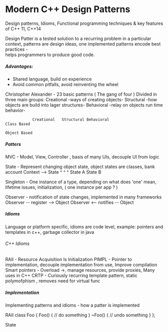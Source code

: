 Modern C++ Design Patterns
==========================
Design patterns, Idioms, Functional programming techniques & key features of C++ 11, C++14

Design Patter is a tested solution to a recurring problem in a particular context, 
patterns are design ideas, one implemented patterns encode best practices -  
helps programmers to produce good code.

##### Advantages:
* Shared language, build on experience 
* Avoid common pitfalls, avoid reinventing the wheel

Christopher Alexander - 23 basic patterns ( The gang of four ) 
Divided in three main groups: 
Creational -ways of creating objects-
Structural -how objects are build into lager structures-
Behavioral -relay on objects run time behavior-  

				Creational	 Structural	Behavioral
    Class Based
    
    Object Based
    

##### Patters
MVC - Model, View, Controller , basis of many UIs, decouple UI from logic

State - Represent changing object state, object states are classes, bank account 
		Context --> State
                     ^
			     ^        ^
			State A	   State B

Singleton - One instance of a type, depending on what does 'one' mean, lifetime issues, initialization, ( one instance per app ? ) 

Observer - notification of state changes, implemented in many frameworks 
		Observer -- register --> Object 
		Observer <-- notifies -- Object
		 
##### Idioms
Language or platform specific, idioms are code level, example: pointers and templates in c++, garbage collector in java 

###### C++ Idioms
RAII - Resource Acquisition Is Initialization 
PIMPL - Pointer to implementation, decouple implementation from use, Improve compilation 
Smart pointers - Overload ->, manage resources, provide proxies, Many uses in C++
CRTP - Curiously recurring template pattern, static polymofphism , removes need for virtual func 

##### Implementation
Implementing patterns and idioms  - how a patter is implemented 

RAII 
	class Foo {
		Foo() { // do something }
		~Foo() { // undo something }
	};

State
